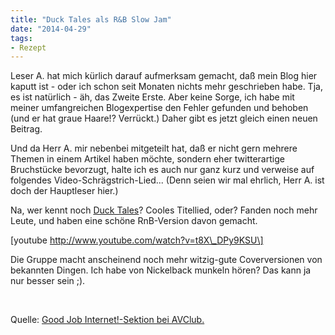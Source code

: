 ```yaml
---
title: "Duck Tales als R&B Slow Jam"
date: "2014-04-29" 
tags:
- Rezept
---
```


Leser A. hat mich kürlich darauf aufmerksam gemacht, daß mein Blog hier kaputt ist - oder ich schon seit Monaten nichts mehr geschrieben habe. Tja, es ist natürlich - äh, das Zweite Erste. Aber keine Sorge, ich habe mit meiner umfangreichen Blogexpertise den Fehler gefunden und behoben (und er hat graue Haare!? Verrückt.) Daher gibt es jetzt gleich einen neuen Beitrag.

Und da Herr A. mir nebenbei mitgeteilt hat, daß er nicht gern mehrere Themen in einem Artikel haben möchte, sondern eher twitterartige Bruchstücke bevorzugt, halte ich es auch nur ganz kurz und verweise auf folgendes Video-Schrägstrich-Lied... (Denn seien wir mal ehrlich, Herr A. ist doch der Hauptleser hier.)

Na, wer kennt noch [Duck Tales](http://en.wikipedia.org/wiki/DuckTales)? Cooles Titellied, oder? Fanden noch mehr Leute, und haben eine schöne RnB-Version davon gemacht.

\[youtube http://www.youtube.com/watch?v=t8X\_DPy9KSU\]

Die Gruppe macht anscheinend noch mehr witzig-gute Coverversionen von bekannten Dingen. Ich habe von Nickelback munkeln hören? Das kann ja nur besser sein ;).

 

Quelle: [Good Job Internet!-Sektion bei AVClub.](http://www.avclub.com/article/heres-sensual-rb-slow-jam-ducktales-theme-song-203911)
